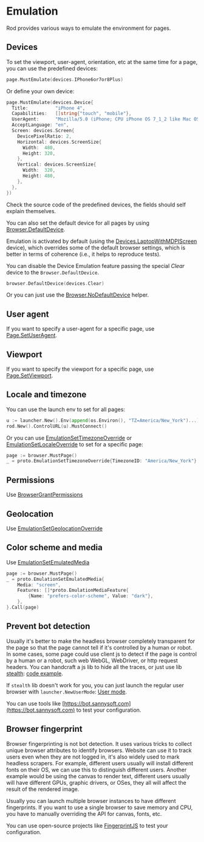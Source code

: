 # Emulation

Rod provides various ways to emulate the environment for pages.

## Devices

To set the viewport, user-agent, orientation, etc at the same time for a page, you can use the predefined devices:

```go
page.MustEmulate(devices.IPhone6or7or8Plus)
```

Or define your own device:

```go
page.MustEmulate(devices.Device{
  Title:          "iPhone 4",
  Capabilities:   []string{"touch", "mobile"},
  UserAgent:      "Mozilla/5.0 (iPhone; CPU iPhone OS 7_1_2 like Mac OS X)",
  AcceptLanguage: "en",
  Screen: devices.Screen{
    DevicePixelRatio: 2,
    Horizontal: devices.ScreenSize{
      Width:  480,
      Height: 320,
    },
    Vertical: devices.ScreenSize{
      Width:  320,
      Height: 480,
    },
  },
})
```

Check the source code of the predefined devices, the fields should self explain themselves.

You can also set the default device for all pages by using [Browser.DefaultDevice](https://pkg.go.dev/github.com/go-rod/rod#Browser.DefaultDevice).

Emulation is activated by default (using the [Devices.LaptopWithMDPIScreen](https://github.com/go-rod/rod/blob/bc44c39c9b4352c15d00bef6f6a1071205d2c388/lib/devices/list.go#L616) device), which overrides some of the default browser settings, which is better in terms of coherence (i.e., it helps to reproduce tests).

You can disable the Device Emulation feature passing the special _Clear_ device to the `Browser.DefaultDevice`.

```go
browser.DefaultDevice(devices.Clear)
```

Or you can just use the [Browser.NoDefaultDevice](https://pkg.go.dev/github.com/go-rod/rod#Browser.NoDefaultDevice) helper.

## User agent

If you want to specify a user-agent for a specific page, use [Page.SetUserAgent](https://pkg.go.dev/github.com/go-rod/rod#Page.SetUserAgent).

## Viewport

If you want to specify the viewport for a specific page, use [Page.SetViewport](https://pkg.go.dev/github.com/go-rod/rod#Page.SetViewport).

## Locale and timezone

You can use the launch env to set for all pages:

```go
u := launcher.New().Env(append(os.Environ(), "TZ=America/New_York")...).MustLaunch()
rod.New().ControlURL(u).MustConnect()
```

Or you can use [EmulationSetTimezoneOverride](https://pkg.go.dev/github.com/go-rod/rod/lib/proto#EmulationSetTimezoneOverride)
or [EmulationSetLocaleOverride](https://pkg.go.dev/github.com/go-rod/rod/lib/proto#EmulationSetLocaleOverride)
to set for a specific page:

```go
page := browser.MustPage()
_ = proto.EmulationSetTimezoneOverride{TimezoneID: "America/New_York"}.Call(page)
```

## Permissions

Use [BrowserGrantPermissions](https://pkg.go.dev/github.com/go-rod/rod/lib/proto#BrowserGrantPermissions)

## Geolocation

Use [EmulationSetGeolocationOverride](https://pkg.go.dev/github.com/go-rod/rod/lib/proto#EmulationSetGeolocationOverride)

## Color scheme and media

Use [EmulationSetEmulatedMedia](https://pkg.go.dev/github.com/go-rod/rod/lib/proto#EmulationSetEmulatedMedia)

```go
page := browser.MustPage()
_ = proto.EmulationSetEmulatedMedia{
    Media: "screen",
    Features: []*proto.EmulationMediaFeature{
        {Name: "prefers-color-scheme", Value: "dark"},
    },
}.Call(page)
```

## Prevent bot detection

Usually it's better to make the headless browser completely transparent for the page so that the page cannot tell if it's controlled by a human or robot.
In some cases, some page could use client js to detect if the page is control by a human or a robot, such web WebGL, WebDriver, or http request headers.
You can handcraft a js lib to hide all the traces, or just use lib [stealth](https://github.com/go-rod/stealth):
[code example](https://github.com/go-rod/stealth/blob/master/examples_test.go).

If `stealth` lib doesn't work for you, you can just launch the regular user browser with `launcher.NewUserMode`: [User mode](custom-launch.md?id=user-mode).

You can use tools like [https://bot.sannysoft.com](https://bot.sannysoft.com) to test your configuration.

## Browser fingerprint

Browser fingerprinting is not bot detection. It uses various tricks to collect unique browser attributes to identify browsers.
Website can use it to track users even when they are not logged in, it's also widely used to mark headless scrapers.
For example, different users usually will install different fonts on their OS, we can use this to distinguish different users.
Another example would be using the canvas to render text, different users usually will have different GPUs, graphic drivers, or OSes, they all will affect the result of the rendered image.

Usually you can launch multiple browser instances to have different fingerprints.
If you want to use a single browser to save memory and CPU, you have to manually overriding the API for canvas, fonts, etc.

You can use open-source projects like [FingerprintJS](https://github.com/fingerprintjs/fingerprintjs/) to test your configuration.
